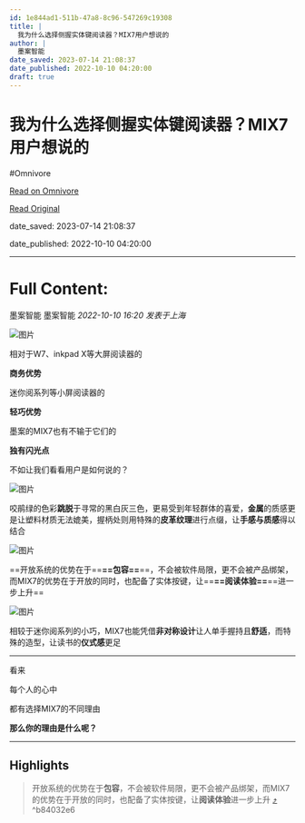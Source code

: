 ```yaml
---
id: 1e844ad1-511b-47a8-8c96-547269c19308
title: |
  我为什么选择侧握实体键阅读器？MIX7用户想说的
author: |
  墨案智能
date_saved: 2023-07-14 21:08:37
date_published: 2022-10-10 04:20:00
draft: true
---
```


# 我为什么选择侧握实体键阅读器？MIX7用户想说的
#Omnivore

[Read on Omnivore](https://omnivore.app/me/mix-7-1895717ae31)

[Read Original](https://mp.weixin.qq.com/s/h7TObw-S5TfAxNE6Dw2Xlw)

date_saved: 2023-07-14 21:08:37

date_published: 2022-10-10 04:20:00

--- 

# Full Content: 

 墨案智能  墨案智能 _2022-10-10 16:20_ _发表于上海_ 

![图片](https://proxy-prod.omnivore-image-cache.app/0x0,sDK7s_MDpLVyhfEyCdNIqeiz10u0cHtQ_kE6iT3GJC7M/https://mmbiz.qpic.cn/mmbiz_png/88BJ1DpDU55WhqkgwbSZdDGsRr7Srdc7RRL7HZicBWDTewXqITkbiaLKZsHa73gsmd5bJ315d6Y4pH7VRnFtLceQ/640?wx_fmt=png)

相对于W7、inkpad X等大屏阅读器的

**商务优势**

迷你阅系列等小屏阅读器的

**轻巧优势**

墨案的MIX7也有不输于它们的

**独有闪光点**

不如让我们看看用户是如何说的？

![图片](https://proxy-prod.omnivore-image-cache.app/0x0,s1Dh2two6fmLoCyZmbJmAOXqu5kvAtlAcT-jIDXO2JIo/https://mmbiz.qpic.cn/mmbiz_png/88BJ1DpDU54SfNvxftvg2HVicbrmQBjbQOknXO6Ralwvicia3Frcjaf8ygib5zIh0M2GZQ3lKHtiapyGgQbDWZkpJWw/640?wx_fmt=png)

咬鹃绿的色彩**跳脱**于寻常的黑白灰三色，更易受到年轻群体的喜爱，**金属**的质感更是让塑料材质无法媲美，握柄处则用特殊的**皮革纹理**进行点缀，让**手感与质感**得以结合

![图片](https://proxy-prod.omnivore-image-cache.app/0x0,sAZAaw4bY-IKxxseJZUyCKRfR51jIynZSGn2QR_kFulE/https://mmbiz.qpic.cn/mmbiz_png/88BJ1DpDU54SfNvxftvg2HVicbrmQBjbQ1hxX4x55ml3rSwhrNTKLasdXdYibeV5LmqwW9UciclyykV8gjhgHA5Fw/640?wx_fmt=png)

==开放系统的优势在于==**==包容==**==，不会被软件局限，更不会被产品绑架，而MIX7的优势在于开放的同时，也配备了实体按键，让==**==阅读体验==**==进一步上升==

![图片](https://proxy-prod.omnivore-image-cache.app/0x0,sm8nSsF23HEGDn7oviEsY75WJN5xFE4ui7c9UKMUpE9k/https://mmbiz.qpic.cn/mmbiz_png/88BJ1DpDU54SfNvxftvg2HVicbrmQBjbQPDoo9103DDRUicRk47Za6o3EIePttzoNwGHtk1shtpMpoWSbLiax7eoQ/640?wx_fmt=png)  

相较于迷你阅系列的小巧，MIX7也能凭借**非对称设计**让人单手握持且**舒适**，而特殊的造型，让读书的**仪式感**更足

---

看来

每个人的心中

都有选择MIX7的不同理由

**那么你的理由是什么呢？**

---

## Highlights

> 开放系统的优势在于**包容**，不会被软件局限，更不会被产品绑架，而MIX7的优势在于开放的同时，也配备了实体按键，让**阅读体验**进一步上升 [⤴️](https://omnivore.app/me/mix-7-1895717ae31#b84032e6-72d7-47d5-8bfe-cb2e59631c06)  ^b84032e6

